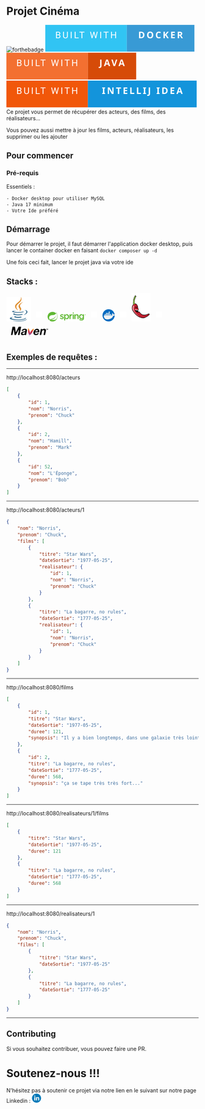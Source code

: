 # Projet Cinéma

![forthebadge](http://forthebadge.com/images/badges/built-with-love.svg)
![built-with-docker.svg](assets%2Fbuilt-with-docker.svg)
![built-with-java.svg](assets%2Fbuilt-with-java.svg)
![built-with-intellij-idea.svg](assets%2Fbuilt-with-intellij-idea.svg)
Ce projet vous permet de récupérer des acteurs, des films, des réalisateurs...

Vous pouvez aussi mettre à jour les films, acteurs, réalisateurs, les supprimer ou les ajouter

## Pour commencer

### Pré-requis

Essentiels :

    - Docker desktop pour utiliser MySQL 
    - Java 17 minimum
    - Votre Ide préféré

## Démarrage

Pour démarrer le projet, il faut démarrer l'application docker desktop, puis lancer le container docker en faisant ````docker composer up -d```` 

Une fois ceci fait, lancer le projet java via votre ide

## Stacks :


<img src="assets/java.png" alt="java">
<img src="assets/plus-symbole-noir.png" width="16" style="margin: 10px">
<img src="assets/1200px-Spring_Framework_Logo_2018.png" width="100" height="25" alt="spring boot">
<img src="assets/plus-symbole-noir.png" width="16" style="margin: 10px">
<img src="assets/docker.png" alt="docker">
<img src="assets/plus-symbole-noir.png" width="16" style="margin: 10px">
<img src="assets/lombok-java-supported.png" width="50" height="75" alt="lombok">
<img src="assets/plus-symbole-noir.png" width="16" style="margin: 10px">
<img src="assets/maven.png" width="100" alt="maven jpa" style="margin: 10px">

## Exemples de requêtes :

---

http://localhost:8080/acteurs

````json
[
    {
        "id": 1,
        "nom": "Norris",
        "prenom": "Chuck"
    },
    {
        "id": 2,
        "nom": "Hamill",
        "prenom": "Mark"
    },
    {
        "id": 52,
        "nom": "L'Éponge",
        "prenom": "Bob"
    }
]
````
---
http://localhost:8080/acteurs/1

````json
{
    "nom": "Norris",
    "prenom": "Chuck",
    "films": [
        {
            "titre": "Star Wars",
            "dateSortie": "1977-05-25",
            "realisateur": {
                "id": 1,
                "nom": "Norris",
                "prenom": "Chuck"
            }
        },
        {
            "titre": "La bagarre, no rules",
            "dateSortie": "1777-05-25",
            "realisateur": {
                "id": 1,
                "nom": "Norris",
                "prenom": "Chuck"
            }
        }
    ]
}
````
---
http://localhost:8080/films

````json
[
    {
        "id": 1,
        "titre": "Star Wars",
        "dateSortie": "1977-05-25",
        "duree": 121,
        "synopsis": "Il y a bien longtemps, dans une galaxie très lointaine..."
    },
    {
        "id": 2,
        "titre": "La bagarre, no rules",
        "dateSortie": "1777-05-25",
        "duree": 568,
        "synopsis": "ça se tape très très fort..."
    }
]
````

---
http://localhost:8080/realisateurs/1/films

````json
[
    {
        "titre": "Star Wars",
        "dateSortie": "1977-05-25",
        "duree": 121
    },
    {
        "titre": "La bagarre, no rules",
        "dateSortie": "1777-05-25",
        "duree": 568
    }
]
````
---
http://localhost:8080/realisateurs/1

````json
{
    "nom": "Norris",
    "prenom": "Chuck",
    "films": [
        {
            "titre": "Star Wars",
            "dateSortie": "1977-05-25"
        },
        {
            "titre": "La bagarre, no rules",
            "dateSortie": "1777-05-25"
        }
    ]
}
````
---

## Contributing

Si vous souhaitez contribuer, vous pouvez faire une PR.

# Soutenez-nous !!! 


N'hésitez pas à soutenir ce projet via notre lien en le suivant sur notre page Linkedin :
[![linkedin.png](assets%2Flinkedin.png)](https://www.youtube.com/watch?v=dQw4w9WgXcQ&ab_channel=RickAstley)

